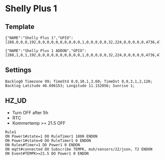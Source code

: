 # Shelly Plus 1

## Template
```
{"NAME":"Shelly Plus 1","GPIO":[288,0,0,0,192,0,0,0,0,0,0,0,0,0,0,1,0,0,0,0,0,32,224,0,0,0,0,0,4736,4705,0,0,0,0,0,0],"FLAG":0,"BASE":1}
```
```
{"NAME":"Shelly Plus 1 ADDON","GPIO":[288,1,0,1,192,0,0,0,0,0,0,0,0,0,0,1,0,0,0,0,0,32,224,0,0,0,0,0,4736,4705,0,0,0,0,0,0],"FLAG":0,"BASE":1}
```
## Settings
```
Backlog0 Timezone 99; TimeStd 0,0,10,1,3,60; TimeDst 0,0,3,1,2,120;
Backlog Latitude 46.696153; Longitude 11.152056; Sunrise 1;
```

## HZ_UD
- Turn OFF after 5h
- RTC
- Kommertemp >= 21.5 OFF
```
Rule1
ON Power1#state=1 DO RuleTimer1 1800 ENDON
ON Power1#state=0 DO RuleTimer1 0 ENDON
ON Rules#Timer=1 DO Power1 0 ENDON
ON mqtt#connected DO Subscribe TEMPK, muh/sensors/22/json, T2 ENDON
ON Event#TEMPK>=21.5 DO Power1 0 ENDON
```
